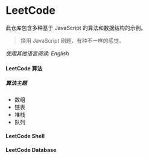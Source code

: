 # LeetCode

此仓库包含多种基于 JavaScript 的算法和数据结构的示例。

> 换用 JavaScript 刷题，有种不一样的感觉。

*使用其他语言阅读: English*

#### LeetCode 算法

##### 算法主题

- 数组
- 链表
- 堆栈
- 队列

#### LeetCode Shell

#### LeetCode Database


